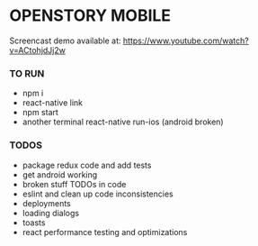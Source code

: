 # OPENSTORY MOBILE  #

Screencast demo available at:
https://www.youtube.com/watch?v=ACtohjdJj2w

### TO RUN  ###

* npm i
* react-native link
* npm start
* another terminal react-native run-ios (android broken)

### TODOS ###

* package redux code and add tests
* get android working
* broken stuff TODOs in code
* eslint and clean up code inconsistencies
* deployments 
* loading dialogs 
* toasts
* react performance testing and optimizations